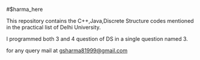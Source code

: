 #$harma_here

This repository contains the C++,Java,Discrete Structure codes mentioned in the practical list of Delhi University.

I programmed both 3 and 4 question of DS in a single question named 3.

for any query mail at gsharma81999@gmail.com
